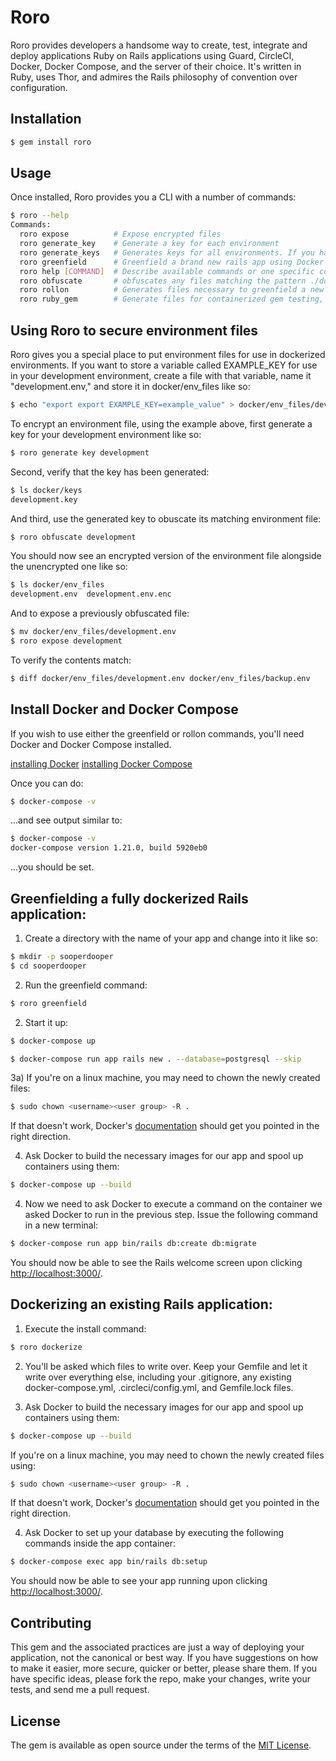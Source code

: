 # Roro

Roro provides developers a handsome way to create, test, integrate and deploy applications Ruby on Rails applications using Guard, CircleCI, Docker, Docker Compose, and the server of their choice. It's written in Ruby, uses Thor, and admires the Rails philosophy of convention over configuration.

## Installation

```bash
$ gem install roro
```
## Usage

Once installed, Roro provides you a CLI with a number of commands:

```bash
$ roro --help
Commands:
  roro expose          # Expose encrypted files
  roro generate_key    # Generate a key for each environment
  roro generate_keys   # Generates keys for all environments. If you have .en...
  roro greenfield      # Greenfield a brand new rails app using Docker's inst...
  roro help [COMMAND]  # Describe available commands or one specific command
  roro obfuscate       # obfuscates any files matching the pattern ./docker/*...
  roro rollon          # Generates files necessary to greenfield a new app wi...
  roro ruby_gem        # Generate files for containerized gem testing, Circle...
```

## Using Roro to secure environment files 

Roro gives you a special place to put environment files for use in dockerized environments. If you want to store a variable called EXAMPLE_KEY for use in your development environment, create a file with that variable, name it "development.env," and store it in docker/env_files like so:

```bash 
$ echo "export export EXAMPLE_KEY=example_value" > docker/env_files/development.env
```

To encrypt an environment file, using the example above, first generate a key for your development environment like so:

```bash 
$ roro generate key development
```

Second, verify that the key has been generated:

```bash 
$ ls docker/keys
development.key
```

And third, use the generated key to obuscate its matching environment file:

```bash 
$ roro obfuscate development
```

You should now see an encrypted version of the environment file alongside the unencrypted one like so:

```bash 
$ ls docker/env_files
development.env  development.env.enc
```

And to expose a previously obfuscated file:

```bash 
$ mv docker/env_files/development.env
$ roro expose development
```

To verify the contents match:

```bash 
$ diff docker/env_files/development.env docker/env_files/backup.env 
```

## Install Docker and Docker Compose 

If you wish to use either the greenfield or rollon commands, you'll need Docker and Docker Compose installed.

[installing Docker](https://docs.docker.com/install/)
[installing Docker Compose](https://docs.docker.com/compose/install/)

Once you can do:

```bash
$ docker-compose -v
```

...and see output similar to:

```bash
$ docker-compose -v
docker-compose version 1.21.0, build 5920eb0
```

...you should be set.


## Greenfielding a fully dockerized Rails application:

1) Create a directory with the name of your app and change into it like so:

```bash
$ mkdir -p sooperdooper
$ cd sooperdooper
```

2) Run the greenfield command:

```bash
$ roro greenfield
```

2) Start it up:

```bash
$ docker-compose up
```

```bash
$ docker-compose run app rails new . --database=postgresql --skip
```

3a) If you're on a linux machine, you may need to chown the newly created files:

```bash
$ sudo chown <username><user group> -R .
```

If that doesn't work, Docker's [documentation](https://docs.docker.com/install/linux/linux-postinstall/#manage-docker-as-a-non-root-user) should get you pointed in the right direction.

4) Ask Docker to build the necessary images for our app and spool up containers using them:

```bash
$ docker-compose up --build
 ```

4) Now we need to ask Docker to execute a command on the container we asked Docker to run in the previous step. Issue the following command in a new terminal:

 ```bash
 $ docker-compose run app bin/rails db:create db:migrate
  ```

You should now be able to see the Rails welcome screen upon clicking [http://localhost:3000/](http://localhost:3000/).

## Dockerizing an existing Rails application:

1) Execute the install command:

```bash
$ roro dockerize
```

2) You'll be asked which files to write over. Keep your Gemfile and let it write over everything else, including your .gitignore, any existing docker-compose.yml, .circleci/config.yml, and Gemfile.lock files.

3) Ask Docker to build the necessary images for our app and spool up containers using them:

```bash
$ docker-compose up --build
 ```

If you're on a linux machine, you may need to chown the newly created files using:

```bash
$ sudo chown <username><user group> -R .
```

If that doesn't work, Docker's [documentation](https://docs.docker.com/install/linux/linux-postinstall/#manage-docker-as-a-non-root-user) should get you pointed in the right direction.

4) Ask Docker to set up your database by executing the following commands inside the app container:

 ```bash
 $ docker-compose exec app bin/rails db:setup
  ```

You should now be able to see your app running upon clicking [http://localhost:3000/](http://localhost:3000/).


## Contributing

This gem and the associated practices are just a way of deploying your application, not the canonical or best way. If you have suggestions on how to make it easier, more secure, quicker or better, please share them. If you have specific ideas, please fork the repo, make your changes, write your tests, and send me a pull request.    

## License
The gem is available as open source under the terms of the [MIT License](https://opensource.org/licenses/MIT).

